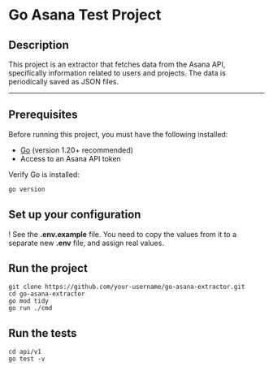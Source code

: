 # Go Asana Test Project

## Description
This project is an extractor that fetches data from the Asana API, specifically information related to users and projects. The data is periodically saved as JSON files.

---

## Prerequisites
Before running this project, you must have the following installed:

- [Go](https://golang.org/dl/) (version 1.20+ recommended)
- Access to an Asana API token

Verify Go is installed:

```bash
go version
```

## Set up your configuration
! See the **.env.example** file. You need to copy the values from it to a separate new **.env** file, and assign real values.

## Run the project

```
git clone https://github.com/your-username/go-asana-extractor.git
cd go-asana-extractor
go mod tidy
go run ./cmd
```

## Run the tests
```
cd api/v1
go test -v
```
